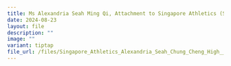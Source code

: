 ```yaml
---
title: Ms Alexandria Seah Ming Qi, Attachment to Singapore Athletics (Sports & Health)
date: 2024-08-23
layout: file
description: ""
image: ""
variant: tiptap
file_url: /files/Singapore_Athletics_Alexandria_Seah_Chung_Cheng_High__Main_.pdf
---
```

